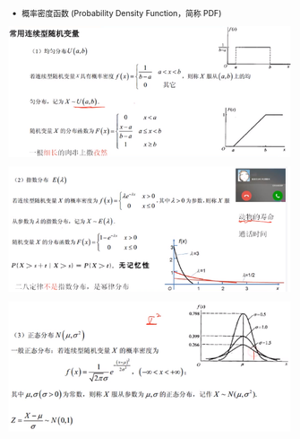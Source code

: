 - 概率密度函数 (Probability Density Function，简称 PDF)

![](../photo/Pasted%20image%2020240416163733.png)

![](../photo/Pasted%20image%2020240416163811.png)

![](../photo/Pasted%20image%2020240416163912.png)
